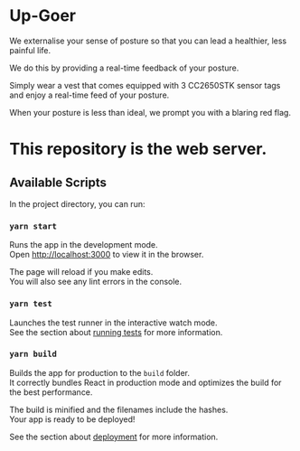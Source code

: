 # Up-Goer

We externalise your sense of posture so that you can lead a healthier, less painful life.

We do this by providing a real-time feedback of your posture.

Simply wear a vest that comes equipped with 3 CC2650STK sensor tags and enjoy a real-time feed of your posture.

When your posture is less than ideal, we prompt you with a blaring red flag.

# This repository is the web server.

## Available Scripts

In the project directory, you can run:

### `yarn start`

Runs the app in the development mode.\
Open [http://localhost:3000](http://localhost:3000) to view it in the browser.

The page will reload if you make edits.\
You will also see any lint errors in the console.

### `yarn test`

Launches the test runner in the interactive watch mode.\
See the section about [running tests](https://facebook.github.io/create-react-app/docs/running-tests) for more information.

### `yarn build`

Builds the app for production to the `build` folder.\
It correctly bundles React in production mode and optimizes the build for the best performance.

The build is minified and the filenames include the hashes.\
Your app is ready to be deployed!

See the section about [deployment](https://facebook.github.io/create-react-app/docs/deployment) for more information.

